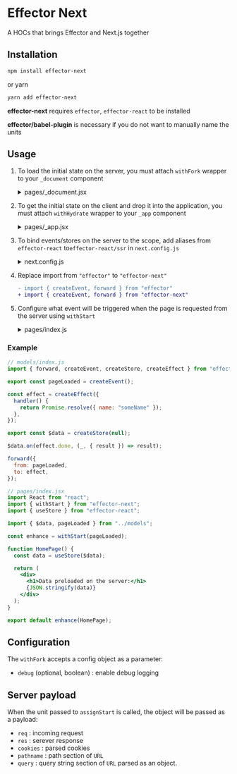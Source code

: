 # Effector Next

A HOCs that brings Effector and Next.js together

## Installation

```bash
npm install effector-next
```

or yarn

```bash
yarn add effector-next
```

**effector-next** requires `effector`, `effector-react` to be installed

**effector/babel-plugin** is necessary if you do not want to manually name the units

## Usage

1. To load the initial state on the server, you must attach `withFork` wrapper to your `_document` component

   <details>
   <summary>pages/_document.jsx</summary>

   ```jsx
   import Document from "next/document";
   import { withFork } from "effector-next";

   const enhance = withFork({ debug: false });

   export default enhance(Document);
   ```

   </details>

2. To get the initial state on the client and drop it into the application, you must attach `withHydrate` wrapper to your `_app` component

   <details>
   <summary>pages/_app.jsx</summary>

   ```jsx
   import { withHydrate } from "effector-next";
   import App from "next/app";

   const enhance = withHydrate();

   export default enhance(App);
   ```

   </details>

3. To bind events/stores on the server to the scope, add aliases from `effector-react` to`effector-react/ssr` in `next.config.js`

   <details>
   <summary>next.config.js</summary>

   ```js
   const { withEffectoReactAliases } = require("effector-next/tools");

   const enhance = withEffectoReactAliases();

   module.exports = enhance({});
   ```

   </details>

4. Replace import from `"effector"` to `"effector-next"`

   ```diff
   - import { createEvent, forward } from "effector"
   + import { createEvent, forward } from "effector-next"
   ```

5. Configure what event will be triggered when the page is requested from the server using `withStart`

   <details>
   <summary>pages/index.js</summary>

   ```jsx
   import React from "react";
   import { withStart } from "effector-next";
   import { useStore } from "effector-react";

   import { pageLoaded } from "../model";

   const enhance = withStart(pageLoaded);

   function HomePage() {
     return (
       <div>
         <h1>Hello World</h1>
       </div>
     );
   }
   
   export default enhance(HomePage);
   ```

   </details>

### Example

```jsx
// models/index.js
import { forward, createEvent, createStore, createEffect } from "effector-next";

export const pageLoaded = createEvent();

const effect = createEffect({
  handler() {
    return Promise.resolve({ name: "someName" });
  },
});

export const $data = createStore(null);

$data.on(effect.done, (_, { result }) => result);

forward({
  from: pageLoaded,
  to: effect,
});
```

```jsx
// pages/index.jsx
import React from "react";
import { withStart } from "effector-next";
import { useStore } from "effector-react";

import { $data, pageLoaded } from "../models";

const enhance = withStart(pageLoaded);

function HomePage() {
  const data = useStore($data);

  return (
    <div>
      <h1>Data preloaded on the server:</h1>
      {JSON.stringify(data)}
    </div>
  );
}

export default enhance(HomePage);
```

## Configuration

The `withFork` accepts a config object as a parameter:

- `debug` (optional, boolean) : enable debug logging

## Server payload

When the unit passed to `assignStart` is called, the object will be passed as a payload:

- `req` : incoming request
- `res` : serever response
- `cookies` : parsed cookies
- `pathname` : path section of `URL`
- `query` : query string section of `URL` parsed as an object.
